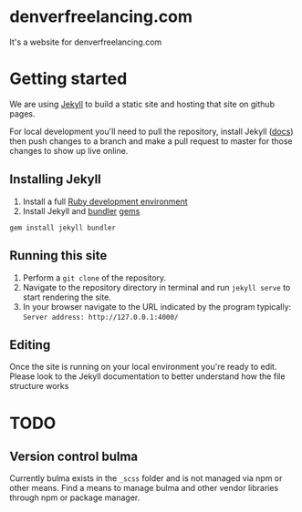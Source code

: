 # denverfreelancing.com
It's a website for denverfreelancing.com

# Getting started

We are using [Jekyll](https://jekyllrb.com) to build a static site and hosting
that site on github pages.

For local development you'll need to pull the repository, install Jekyll ([docs](https://jekyllrb.com/docs/))
then push changes to a branch and make a pull request to master for those changes
to show up live online.

## Installing Jekyll

1. Install a full [Ruby development environment](/docs/installation/)
2. Install Jekyll and [bundler](/docs/ruby-101/#bundler) [gems](/docs/ruby-101/#gems)
```
gem install jekyll bundler
```

## Running this site

1. Perform a `git clone` of the repository.
2. Navigate to the repository directory in terminal and run `jekyll serve` to start
rendering the site.
3. In your browser navigate to the URL indicated by the program typically: `Server address: http://127.0.0.1:4000/`

## Editing

Once the site is running on your local environment you're ready to edit. Please
look to the Jekyll documentation to better understand how the file structure works

# TODO

## Version control bulma
Currently bulma exists in the `_scss` folder and is not managed via npm or other means.
Find a means to manage bulma and other vendor libraries through npm or package
manager.
